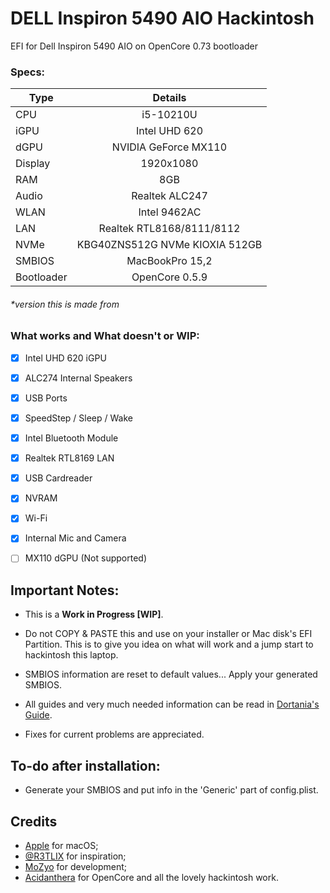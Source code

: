 # DELL Inspiron 5490 AIO Hackintosh
EFI for Dell Inspiron 5490 AIO on OpenCore 0.73 bootloader

### Specs:
Type | Details
| -------------- |:----------------------------:|
CPU | i5-10210U
iGPU | Intel UHD 620
dGPU | NVIDIA GeForce MX110
Display | 1920x1080
RAM | 8GB
Audio | Realtek ALC247
WLAN | Intel 9462AC
LAN | Realtek RTL8168/8111/8112
NVMe | KBG40ZNS512G NVMe KIOXIA 512GB
SMBIOS | MacBookPro 15,2
Bootloader | OpenCore 0.5.9
###### *version this is made from

### What works and What doesn't or WIP:
- [x] Intel UHD 620 iGPU
- [x] ALC274 Internal Speakers
- [x] USB Ports
- [x] SpeedStep / Sleep / Wake
- [x] Intel Bluetooth Module
- [x] Realtek RTL8169 LAN
- [x] USB Cardreader
- [x] NVRAM
- [x] Wi-Fi
- [x] Internal Mic and Camera

- [ ] MX110 dGPU (Not supported)

## Important Notes:
- This is a **Work in Progress [WIP]**.
- Do not COPY & PASTE this and use on your installer or Mac disk's EFI Partition. This is to give you idea on what will work and a jump start to hackintosh this laptop.
- SMBIOS information are reset to default values... Apply your generated SMBIOS.
- All guides and very much needed information can be read in [Dortania's Guide](https://dortania.github.io/vanilla-laptop-guide/ "Overview - Dortania").

- Fixes for current problems are appreciated.

## To-do after installation:
* Generate your SMBIOS and put info in the 'Generic' part of config.plist.

## Credits
- [Apple](https://apple.com) for macOS;
- [@R3TLIX](https://github.com/R3TLIX) for inspiration;
- [MoZyo](https://github.com/MoZyo) for development;
- [Acidanthera](https://github.com/acidanthera) for OpenCore and all the lovely hackintosh work.
